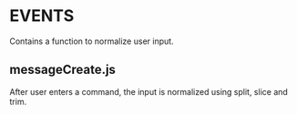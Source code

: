 # EVENTS
Contains a function to normalize user input.

## messageCreate.js 
After user enters a command, the input is normalized using split, slice and trim.
